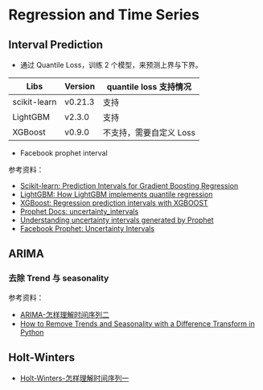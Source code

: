 # Regression and Time Series

## Interval Prediction

- 通过 Quantile Loss，训练 2 个模型，来预测上界与下界。

| Libs         | Version | quantile loss 支持情况  |
| ------------ | ------- | ----------------------- |
| scikit-learn | v0.21.3 | 支持                    |
| LightGBM     | v2.3.0  | 支持                    |
| XGBoost      | v0.9.0  | 不支持，需要自定义 Loss |

- Facebook prophet interval

参考资料：

- [Scikit-learn: Prediction Intervals for Gradient Boosting Regression](https://scikit-learn.org/stable/auto_examples/ensemble/plot_gradient_boosting_quantile.html)
- [LightGBM: How LightGBM implements quantile regression](http://jmarkhou.com/lgbqr/)
- [XGBoost: Regression prediction intervals with XGBOOST](https://towardsdatascience.com/regression-prediction-intervals-with-xgboost-428e0a018b)
- [Prophet Docs: uncertainty_intervals](https://facebook.github.io/prophet/docs/uncertainty_intervals.html)
- [Understanding uncertainty intervals generated by Prophet](https://www.mikulskibartosz.name/understanding-uncertainty-intervals-generated-by-prophet/)
- [Facebook Prophet: Uncertainty Intervals](https://nextjournal.com/fb-prophet/facebook-prophet-uncertainty-intervals)

## ARIMA

### 去除 Trend 与 seasonality

参考资料：

- [ARIMA-怎样理解时间序列二](https://zhuanlan.zhihu.com/p/34685287)
- [How to Remove Trends and Seasonality with a Difference Transform in Python](https://machinelearningmastery.com/remove-trends-seasonality-difference-transform-python/)

## Holt-Winters

- [Holt-Winters-怎样理解时间序列一](https://zhuanlan.zhihu.com/p/34599401)

